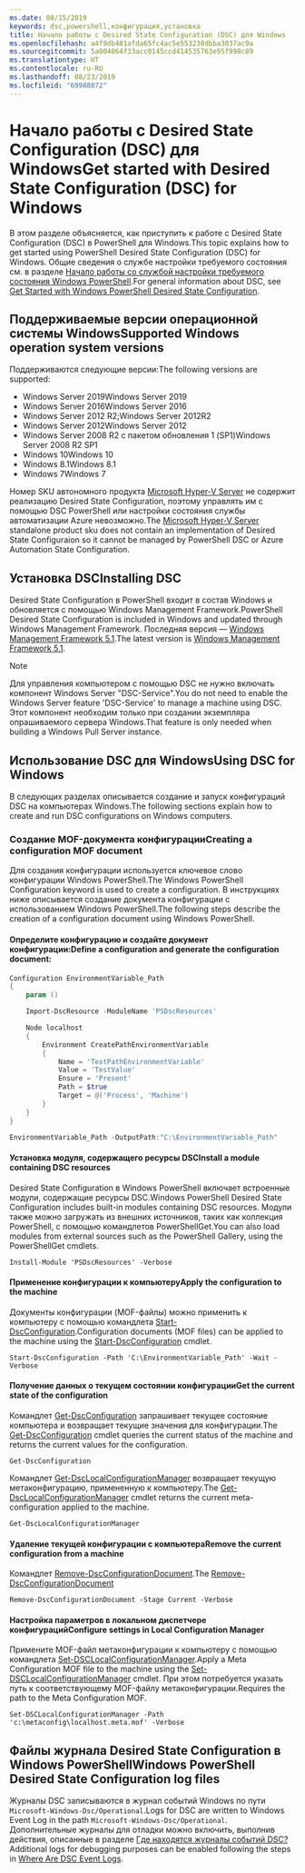 ```yaml
---
ms.date: 08/15/2019
keywords: dsc,powershell,конфигурация,установка
title: Начало работы с Desired State Configuration (DSC) для Windows
ms.openlocfilehash: a4f9db481afda65fc4ac5e553230dbba3037ac9a
ms.sourcegitcommit: 5a004064f33acc0145ccd414535763e95f998c89
ms.translationtype: HT
ms.contentlocale: ru-RU
ms.lasthandoff: 08/23/2019
ms.locfileid: "69988872"
---
```

# <a name="get-started-with-desired-state-configuration-dsc-for-windows"></a><span data-ttu-id="ffb72-103">Начало работы с Desired State Configuration (DSC) для Windows</span><span class="sxs-lookup"><span data-stu-id="ffb72-103">Get started with Desired State Configuration (DSC) for Windows</span></span>

<span data-ttu-id="ffb72-104">В этом разделе объясняется, как приступить к работе с Desired State Configuration (DSC) в PowerShell для Windows.</span><span class="sxs-lookup"><span data-stu-id="ffb72-104">This topic explains how to get started using PowerShell Desired State Configuration (DSC) for Windows.</span></span>
<span data-ttu-id="ffb72-105">Общие сведения о службе настройки требуемого состояния см. в разделе [Начало работы со службой настройки требуемого состояния Windows PowerShell](../overview/overview.md).</span><span class="sxs-lookup"><span data-stu-id="ffb72-105">For general information about DSC, see [Get Started with Windows PowerShell Desired State Configuration](../overview/overview.md).</span></span>

## <a name="supported-windows-operation-system-versions"></a><span data-ttu-id="ffb72-106">Поддерживаемые версии операционной системы Windows</span><span class="sxs-lookup"><span data-stu-id="ffb72-106">Supported Windows operation system versions</span></span>

<span data-ttu-id="ffb72-107">Поддерживаются следующие версии:</span><span class="sxs-lookup"><span data-stu-id="ffb72-107">The following versions are supported:</span></span>

- <span data-ttu-id="ffb72-108">Windows Server 2019</span><span class="sxs-lookup"><span data-stu-id="ffb72-108">Windows Server 2019</span></span>
- <span data-ttu-id="ffb72-109">Windows Server 2016</span><span class="sxs-lookup"><span data-stu-id="ffb72-109">Windows Server 2016</span></span>
- <span data-ttu-id="ffb72-110">Windows Server 2012 R2;</span><span class="sxs-lookup"><span data-stu-id="ffb72-110">Windows Server 2012R2</span></span>
- <span data-ttu-id="ffb72-111">Windows Server 2012</span><span class="sxs-lookup"><span data-stu-id="ffb72-111">Windows Server 2012</span></span>
- <span data-ttu-id="ffb72-112">Windows Server 2008 R2 с пакетом обновления 1 (SP1)</span><span class="sxs-lookup"><span data-stu-id="ffb72-112">Windows Server 2008 R2 SP1</span></span>
- <span data-ttu-id="ffb72-113">Windows 10</span><span class="sxs-lookup"><span data-stu-id="ffb72-113">Windows 10</span></span>
- <span data-ttu-id="ffb72-114">Windows 8.1</span><span class="sxs-lookup"><span data-stu-id="ffb72-114">Windows 8.1</span></span>
- <span data-ttu-id="ffb72-115">Windows 7</span><span class="sxs-lookup"><span data-stu-id="ffb72-115">Windows 7</span></span>

<span data-ttu-id="ffb72-116">Номер SKU автономного продукта [Microsoft Hyper-V Server](/windows-server/virtualization/hyper-v/hyper-v-server-2016) не содержит реализацию Desired State Configuration, поэтому управлять им с помощью DSC PowerShell или настройки состояния службы автоматизации Azure невозможно.</span><span class="sxs-lookup"><span data-stu-id="ffb72-116">The [Microsoft Hyper-V Server](/windows-server/virtualization/hyper-v/hyper-v-server-2016) standalone product sku does not contain an implementation of Desired State Configuraion so it cannot be managed by PowerShell DSC or Azure Automation State Configuration.</span></span>

## <a name="installing-dsc"></a><span data-ttu-id="ffb72-117">Установка DSC</span><span class="sxs-lookup"><span data-stu-id="ffb72-117">Installing DSC</span></span>

<span data-ttu-id="ffb72-118">Desired State Configuration в PowerShell входит в состав Windows и обновляется с помощью Windows Management Framework.</span><span class="sxs-lookup"><span data-stu-id="ffb72-118">PowerShell Desired State Configuration is included in Windows and updated through Windows Management Framework.</span></span>
<span data-ttu-id="ffb72-119">Последняя версия — [Windows Management Framework 5.1](https://www.microsoft.com/en-us/download/details.aspx?id=54616).</span><span class="sxs-lookup"><span data-stu-id="ffb72-119">The latest version is [Windows Management Framework 5.1](https://www.microsoft.com/en-us/download/details.aspx?id=54616).</span></span>

> [!NOTE]
> <span data-ttu-id="ffb72-120">Для управления компьютером с помощью DSC не нужно включать компонент Windows Server "DSC-Service".</span><span class="sxs-lookup"><span data-stu-id="ffb72-120">You do not need to enable the Windows Server feature 'DSC-Service' to manage a machine using DSC.</span></span>
> <span data-ttu-id="ffb72-121">Этот компонент необходим только при создании экземпляра опрашиваемого сервера Windows.</span><span class="sxs-lookup"><span data-stu-id="ffb72-121">That feature is only needed when building a Windows Pull Server instance.</span></span>

## <a name="using-dsc-for-windows"></a><span data-ttu-id="ffb72-122">Использование DSC для Windows</span><span class="sxs-lookup"><span data-stu-id="ffb72-122">Using DSC for Windows</span></span>

<span data-ttu-id="ffb72-123">В следующих разделах описывается создание и запуск конфигураций DSC на компьютерах Windows.</span><span class="sxs-lookup"><span data-stu-id="ffb72-123">The following sections explain how to create and run DSC configurations on Windows computers.</span></span>

### <a name="creating-a-configuration-mof-document"></a><span data-ttu-id="ffb72-124">Создание MOF-документа конфигурации</span><span class="sxs-lookup"><span data-stu-id="ffb72-124">Creating a configuration MOF document</span></span>

<span data-ttu-id="ffb72-125">Для создания конфигурации используется ключевое слово конфигурации Windows PowerShell.</span><span class="sxs-lookup"><span data-stu-id="ffb72-125">The Windows PowerShell Configuration keyword is used to create a configuration.</span></span>
<span data-ttu-id="ffb72-126">В инструкциях ниже описывается создание документа конфигурации с использованием Windows PowerShell.</span><span class="sxs-lookup"><span data-stu-id="ffb72-126">The following steps describe the creation of a configuration document using Windows PowerShell.</span></span>

#### <a name="define-a-configuration-and-generate-the-configuration-document"></a><span data-ttu-id="ffb72-127">Определите конфигурацию и создайте документ конфигурации:</span><span class="sxs-lookup"><span data-stu-id="ffb72-127">Define a configuration and generate the configuration document:</span></span>

```powershell
Configuration EnvironmentVariable_Path
{
    param ()

    Import-DscResource -ModuleName 'PSDscResources'

    Node localhost
    {
        Environment CreatePathEnvironmentVariable
        {
            Name = 'TestPathEnvironmentVariable'
            Value = 'TestValue'
            Ensure = 'Present'
            Path = $true
            Target = @('Process', 'Machine')
        }
    }
}

EnvironmentVariable_Path -OutputPath:"C:\EnvironmentVariable_Path"
```
#### <a name="install-a-module-containing-dsc-resources"></a><span data-ttu-id="ffb72-128">Установка модуля, содержащего ресурсы DSC</span><span class="sxs-lookup"><span data-stu-id="ffb72-128">Install a module containing DSC resources</span></span>

<span data-ttu-id="ffb72-129">Desired State Configuration в Windows PowerShell включает встроенные модули, содержащие ресурсы DSC.</span><span class="sxs-lookup"><span data-stu-id="ffb72-129">Windows PowerShell Desired State Configuration includes built-in modules containing DSC resources.</span></span>
<span data-ttu-id="ffb72-130">Модули также можно загружать из внешних источников, таких как коллекция PowerShell, с помощью командлетов PowerShellGet.</span><span class="sxs-lookup"><span data-stu-id="ffb72-130">You can also load modules from external sources such as the PowerShell Gallery, using the PowerShellGet cmdlets.</span></span>

`Install-Module 'PSDscResources' -Verbose`

#### <a name="apply-the-configuration-to-the-machine"></a><span data-ttu-id="ffb72-131">Применение конфигурации к компьютеру</span><span class="sxs-lookup"><span data-stu-id="ffb72-131">Apply the configuration to the machine</span></span>

<span data-ttu-id="ffb72-132">Документы конфигурации (MOF-файлы) можно применить к компьютеру с помощью командлета [Start-DscConfiguration](/powershell/module/psdesiredstateconfiguration/start-dscconfiguration).</span><span class="sxs-lookup"><span data-stu-id="ffb72-132">Configuration documents (MOF files) can be applied to the machine using the [Start-DscConfiguration](/powershell/module/psdesiredstateconfiguration/start-dscconfiguration) cmdlet.</span></span>

`Start-DscConfiguration -Path 'C:\EnvironmentVariable_Path' -Wait -Verbose`

#### <a name="get-the-current-state-of-the-configuration"></a><span data-ttu-id="ffb72-133">Получение данных о текущем состоянии конфигурации</span><span class="sxs-lookup"><span data-stu-id="ffb72-133">Get the current state of the configuration</span></span>

<span data-ttu-id="ffb72-134">Командлет [Get-DscConfiguration](/powershell/module/psdesiredstateconfiguration/get-dscconfiguration) запрашивает текущее состояние компьютера и возвращает текущие значения для конфигурации.</span><span class="sxs-lookup"><span data-stu-id="ffb72-134">The [Get-DscConfiguration](/powershell/module/psdesiredstateconfiguration/get-dscconfiguration) cmdlet queries the current status of the machine and returns the current values for the configuration.</span></span>

`Get-DscConfiguration`

<span data-ttu-id="ffb72-135">Командлет [Get-DscLocalConfigurationManager](/powershell/module/psdesiredstateconfiguration/get-dscLocalConfigurationManager) возвращает текущую метаконфигурацию, примененную к компьютеру.</span><span class="sxs-lookup"><span data-stu-id="ffb72-135">The [Get-DscLocalConfigurationManager](/powershell/module/psdesiredstateconfiguration/get-dscLocalConfigurationManager) cmdlet returns the current meta-configuration applied to the machine.</span></span>

`Get-DscLocalConfigurationManager`

#### <a name="remove-the-current-configuration-from-a-machine"></a><span data-ttu-id="ffb72-136">Удаление текущей конфигурации с компьютера</span><span class="sxs-lookup"><span data-stu-id="ffb72-136">Remove the current configuration from a machine</span></span>

<span data-ttu-id="ffb72-137">Командлет [Remove-DscConfigurationDocument](/powershell/module/psdesiredstateconfiguration/remove-dscconfigurationdocument).</span><span class="sxs-lookup"><span data-stu-id="ffb72-137">The [Remove-DscConfigurationDocument](/powershell/module/psdesiredstateconfiguration/remove-dscconfigurationdocument)</span></span>

`Remove-DscConfigurationDocument -Stage Current -Verbose`

#### <a name="configure-settings-in-local-configuration-manager"></a><span data-ttu-id="ffb72-138">Настройка параметров в локальном диспетчере конфигураций</span><span class="sxs-lookup"><span data-stu-id="ffb72-138">Configure settings in Local Configuration Manager</span></span>

<span data-ttu-id="ffb72-139">Примените MOF-файл метаконфигурации к компьютеру с помощью командлета [Set-DSCLocalConfigurationManager](/powershell/module/PSDesiredStateConfiguration/Set-DscLocalConfigurationManager).</span><span class="sxs-lookup"><span data-stu-id="ffb72-139">Apply a Meta Configuration MOF file to the machine using the [Set-DSCLocalConfigurationManager](/powershell/module/PSDesiredStateConfiguration/Set-DscLocalConfigurationManager) cmdlet.</span></span>
<span data-ttu-id="ffb72-140">При этом потребуется указать путь к соответствующему MOF-файлу метаконфигурации.</span><span class="sxs-lookup"><span data-stu-id="ffb72-140">Requires the path to the Meta Configuration MOF.</span></span>

`Set-DSCLocalConfigurationManager -Path 'c:\metaconfig\localhost.meta.mof' -Verbose`

## <a name="windows-powershell-desired-state-configuration-log-files"></a><span data-ttu-id="ffb72-141">Файлы журнала Desired State Configuration в Windows PowerShell</span><span class="sxs-lookup"><span data-stu-id="ffb72-141">Windows PowerShell Desired State Configuration log files</span></span>

<span data-ttu-id="ffb72-142">Журналы DSC записываются в журнал событий Windows по пути `Microsoft-Windows-Dsc/Operational`.</span><span class="sxs-lookup"><span data-stu-id="ffb72-142">Logs for DSC are written to Windows Event Log in the path `Microsoft-Windows-Dsc/Operational`.</span></span>
<span data-ttu-id="ffb72-143">Дополнительные журналы для отладки можно включить, выполнив действия, описанные в разделе [Где находятся журналы событий DSC?](/powershell/dsc/troubleshooting/troubleshooting#where-are-dsc-event-logs)</span><span class="sxs-lookup"><span data-stu-id="ffb72-143">Additional logs for debugging purposes can be enabled following the steps in [Where Are DSC Event Logs](/powershell/dsc/troubleshooting/troubleshooting#where-are-dsc-event-logs).</span></span>

